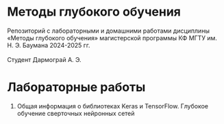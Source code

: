 # Методы глубокого обучения
Репозиторий с лабораторными и домашними работами дисциплины «Методы глубокого обучения» магистерской программы КФ МГТУ им. Н. Э. Баумана 2024-2025 гг. </br></br>
Студент Дармограй А. Э.
# Лабораторные работы
1. Общая информация о библиотеках Keras и TensorFlow. Глубокое обучение сверточных нейронных сетей




